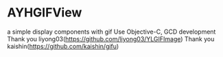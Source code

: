 # AYHGIFView
a simple display components with gif
Use Objective-C, GCD development
Thank you liyong03(https://github.com/liyong03/YLGIFImage)
Thank you kaishin(https://github.com/kaishin/gifu)
